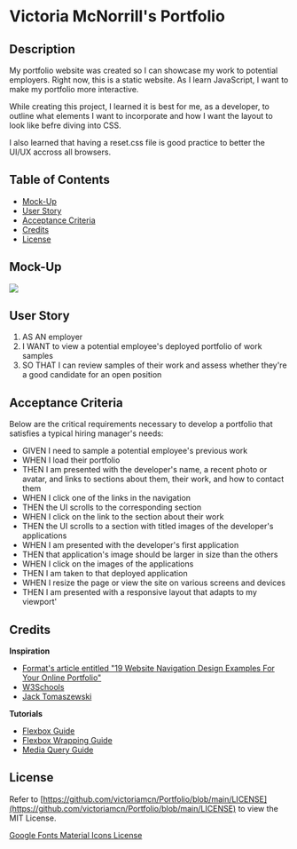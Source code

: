 # Victoria McNorrill's Portfolio

## Description

My portfolio website was created so I can showcase my work to potential employers. Right now, this is a static website. As I learn JavaScript, I want to make my portfolio more interactive.

While creating this project, I learned it is best for me, as a developer, to outline what elements I want to incorporate and how I want the layout to look like befre diving into CSS.

I also learned that having a reset.css file is good practice to better the UI/UX accross all browsers.

## Table of Contents

- [Mock-Up](#mock-up)
- [User Story](#user-story)
- [Acceptance Criteria](#acceptance-criteria)
- [Credits](#credits)
- [License](#license)

## Mock-Up

![](https://github.com/victoriamcn/Portfolio/blob/main/assets/Mock%20Up/Portfolio.gif)

## User Story

1. AS AN employer
2. I WANT to view a potential employee's deployed portfolio of work samples
3. SO THAT I can review samples of their work and assess whether they're a good candidate for an open position

## Acceptance Criteria

Below are the critical requirements necessary to develop a portfolio that satisfies a typical hiring manager's needs:

- GIVEN I need to sample a potential employee's previous work
- WHEN I load their portfolio
- THEN I am presented with the developer's name, a recent photo or avatar, and links to sections about them, their work, and how to contact them
- WHEN I click one of the links in the navigation
- THEN the UI scrolls to the corresponding section
- WHEN I click on the link to the section about their work
- THEN the UI scrolls to a section with titled images of the developer's applications
- WHEN I am presented with the developer's first application
- THEN that application's image should be larger in size than the others
- WHEN I click on the images of the applications
- THEN I am taken to that deployed application
- WHEN I resize the page or view the site on various screens and devices
- THEN I am presented with a responsive layout that adapts to my viewport'


## Credits

**Inspiration**
- [Format's article entitled "19 Website Navigation Design Examples For Your Online Portfolio"](https://www.format.com/magazine/resources/photography/website-navigation-designs)
- [W3Schools](https://www.w3schools.com/howto/tryw3css_templates_portfolio.htm#portfolio)
- [Jack Tomaszewski](https://jtom.me/portfolio/)

**Tutorials**
- [Flexbox Guide](https://css-tricks.com/snippets/css/a-guide-to-flexbox/)
- [Flexbox Wrapping Guide](https://developer.mozilla.org/en-US/docs/Web/CSS/CSS_Flexible_Box_Layout/Mastering_Wrapping_of_Flex_Items)
- [Media Query Guide](https://css-tricks.com/snippets/css/media-queries-for-standard-devices/)

## License

Refer to [https://github.com/victoriamcn/Portfolio/blob/main/LICENSE](https://github.com/victoriamcn/Portfolio/blob/main/LICENSE) to view the MIT License.

[Google Fonts Material Icons License](https://www.apache.org/licenses/LICENSE-2.0.txt)
